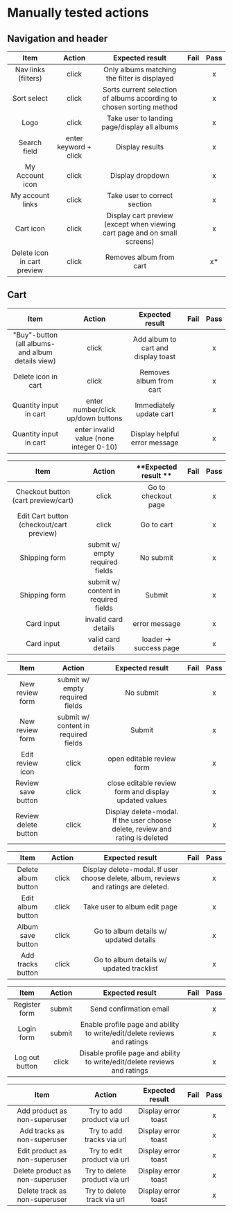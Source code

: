 # Manually tested actions

## Navigation and header

**Item**|**Action**|**Expected result**|**Fail**|**Pass**
:-----:|:-----:|:-----:|:-----:|:-----:
Nav links (filters)|click|Only albums matching the filter is displayed| |x
Sort select|click|Sorts current selection of albums according to chosen sorting method| |x
Logo|click|Take user to landing page/display all albums| |x
Search field|enter keyword + click|Display results| |x
My Account icon|click|Display dropdown| |x
My account links|click|Take user to correct section| |x
Cart icon|click|Display cart preview (except when viewing cart page and on small screens)| |x
Delete icon in cart preview|click|Removes album from cart| |x*


## Cart

**Item**|**Action**|**Expected result**|**Fail**|**Pass**
:-----:|:-----:|:-----:|:-----:|:-----:
"Buy"-button (all albums- and album details view)|click|Add album to cart and display toast| |x
Delete icon in cart|click|Removes album from cart| |x
Quantity input in cart|enter number/click up/down buttons|Immediately update cart | |x
Quantity input in cart|enter invalid value (none integer 0-10)|Display helpful error message| |x


**Item**|**Action**|**Expected result **|**Fail**|**Pass**
:-----:|:-----:|:-----:|:-----:|:-----:
Checkout button (cart preview/cart)|click|Go to checkout page| |x
Edit Cart button (checkout/cart preview)|click|Go to cart| |x
Shipping form|submit w/ empty required fields|No submit| |x
Shipping form|submit w/ content in required fields|Submit| |x
Card input|invalid card details|error message| |x
Card input|valid card details|loader -> success page| |x

**Item**|**Action**|**Expected result**|**Fail**|**Pass**
:-----:|:-----:|:-----:|:-----:|:-----:
New review form|submit w/ empty required fields|No submit| |x
New review form|submit w/ content in required fields|Submit| |x
Edit review icon|click|open editable review form| |x
Review save button|click|close editable review form and display updated values| |x
Review delete button|click|Display delete-modal. If the user choose delete, review and rating is deleted| |x

**Item**|**Action**|**Expected result**|**Fail**|**Pass**
:-----:|:-----:|:-----:|:-----:|:-----:
Delete album button|click|Display delete-modal. If user choose delete, album, reviews and ratings are deleted.| |x
Edit album button|click|Take user to album edit page| |x
Album save button |click|Go to album details w/ updated details| |x
Add tracks button|click|Go to album details w/ updated tracklist| |x

**Item**|**Action**|**Expected result**|**Fail**|**Pass**
:-----:|:-----:|:-----:|:-----:|:-----:
Register form|submit|Send confirmation email| |x
Login form|submit|Enable profile page and ability to write/edit/delete reviews and ratings| |x
Log out button|click|Disable profile page and ability to write/edit/delete reviews and ratings| |x

**Item**|**Action**|**Expected result**|**Fail**|**Pass**
:-----:|:-----:|:-----:|:-----:|:-----:
Add product as non-superuser|Try to add product via url|Display error toast| |x
Add tracks as non-superuser|Try to add tracks via url|Display error toast| |x
Edit product as non-superuser|Try to edit product via url|Display error toast| |x
Delete product as non-superuser|Try to delete product via url|Display error toast| |x
Delete track as non-superuser|Try to delete track via url|Display error toast| |x






